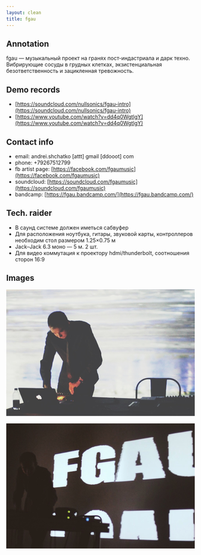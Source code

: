 ```yaml
---
layout: clean
title: fgau
---
```


## Annotation

fgau — музыкальный проект на гранях пост-индастриала и дарк техно. Вибрирующие сосуды в грудных
клетках, экзистенциальная безответственность и зацикленная тревожность.

## Demo records

- [https://soundcloud.com/nullsonics/fgau-intro](https://soundcloud.com/nullsonics/fgau-intro)
- [https://www.youtube.com/watch?v=dd4q0WgtlgY](https://www.youtube.com/watch?v=dd4q0WgtlgY)

## Contact info

- email: andrei.shchatko [attt] gmail [ddooot] com
- phone: +79267512799
- fb artist page: [https://facebook.com/fgaumusic](https://facebook.com/fgaumusic)
- soundcloud: [https://soundcloud.com/fgaumusic](https://soundcloud.com/fgaumusic)
- bandcamp: [https://fgau.bandcamp.com/](https://fgau.bandcamp.com/)

## Tech. raider

- В саунд системе должен иметься сабвуфер
- Для расположения ноутбука, гитары, звуковой карты, контроллеров необходим стол размером 1.25×0.75 м 
- Jack–Jack 6.3 моно — 5 м. 2 шт.
- Для видео коммутация к проектору hdmi/thunderbolt, соотношения сторон 16:9

## Images

<a href="/img/fgau/1.jpg" target="_blank"><img src="/img/fgau/1.jpg"></a>
<br/><br/>
<a href="/img/fgau/2.jpg" target="_blank"><img src="/img/fgau/2.jpg"></a>